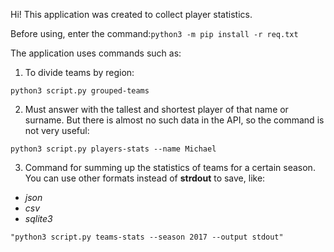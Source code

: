 Hi! This application was created to collect player statistics.

Before using, enter the command:```python3 -m pip install -r req.txt```

The application uses commands such as:
1. To divide teams by region:
```
python3 script.py grouped-teams  
```
2. Must answer with the tallest and shortest player of that name or surname. 
But there is almost no such data in the API, so the command is not very useful:
```
python3 script.py players-stats --name Michael
```
3. Command for summing up the statistics of teams for a certain season. 
You can use other formats instead of **strdout** to save, like:
- *json*
- *csv* 
- *sqlite3*

```
"python3 script.py teams-stats --season 2017 --output stdout"
```
